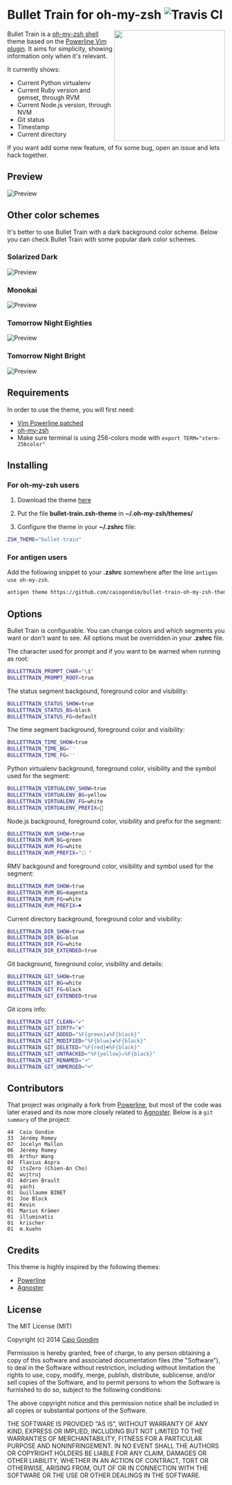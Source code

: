# Bullet Train for oh-my-zsh ![Travis CI](https://travis-ci.org/caiogondim/bullet-train-oh-my-zsh-theme.svg)

<img
  src="http://raw.github.com/caiogondim/bullet-train-oh-my-zsh-theme/master/img/icon.png"
  width="256"
  align="right"
/>

Bullet Train is a [oh-my-zsh shell](https://github.com/robbyrussell/oh-my-zsh)
theme based on the
[Powerline Vim plugin](https://github.com/Lokaltog/vim-powerline). It aims for
simplicity, showing information only when it's relevant.

It currently shows:
- Current Python virtualenv
- Current Ruby version and gemset, through RVM
- Current Node.js version, through NVM
- Git status
- Timestamp
- Current directory

If you want add some new feature, of fix some bug, open an issue and lets hack
together.


## Preview

![Preview](http://raw.github.com/caiogondim/bullet-train-oh-my-zsh-theme/master/img/preview.gif)


## Other color schemes

It's better to use Bullet Train with a dark background color scheme. Below you
can check Bullet Train with some popular dark color schemes.

### Solarized Dark

![Preview](http://raw.github.com/caiogondim/bullet-train-oh-my-zsh-theme/master/img/preview/solarized-dark.png)

### Monokai

![Preview](http://raw.github.com/caiogondim/bullet-train-oh-my-zsh-theme/master/img/preview/monokai.png)

### Tomorrow Night Eighties

![Preview](http://raw.github.com/caiogondim/bullet-train-oh-my-zsh-theme/master/img/preview/tomorrow-night-eighties.png)

### Tomorrow Night Bright

![Preview](http://raw.github.com/caiogondim/bullet-train-oh-my-zsh-theme/master/img/preview/tomorrow-night-bright.png)


## Requirements

In order to use the theme, you will first need:

* [Vim Powerline patched](https://github.com/Lokaltog/powerline-fonts)
* [oh-my-zsh](https://github.com/robbyrussell/oh-my-zsh)
* Make sure terminal is using 256-colors mode with `export TERM="xterm-256color"`


## Installing

### For oh-my-zsh users

1. Download the theme [here](http://raw.github.com/caiogondim/bullet-train-oh-my-zsh-theme/master/bullet-train.zsh-theme)

2. Put the file **bullet-train.zsh-theme** in **~/.oh-my-zsh/themes/**

3. Configure the theme in your **~/.zshrc** file:

```bash
ZSH_THEME="bullet-train"
```

### For antigen users

Add the following snippet to your **.zshrc** somewhere after the line
`antigen use oh-my-zsh`.

```bash
antigen theme https://github.com/caiogondim/bullet-train-oh-my-zsh-theme bullet-train
```


## Options

Bullet Train is configurable. You can change colors and which segments you want
or don't want to see. All options must be overridden in your **.zshrc** file.

The character used for prompt and if you want to be warned when running as root:

```bash
BULLETTRAIN_PROMPT_CHAR="\$"
BULLETTRAIN_PROMPT_ROOT=true
```

The status segment backgound, foreground color and visibility:

```bash
BULLETTRAIN_STATUS_SHOW=true
BULLETTRAIN_STATUS_BG=black
BULLETTRAIN_STATUS_FG=default
```

The time segment background, foreground color and visibility:

```bash
BULLETTRAIN_TIME_SHOW=true
BULLETTRAIN_TIME_BG=''
BULLETTRAIN_TIME_FG=''
```

Python virtualenv background, foreground color, visibility and the symbol used
for the segment:

```bash
BULLETTRAIN_VIRTUALENV_SHOW=true
BULLETTRAIN_VIRTUALENV_BG=yellow
BULLETTRAIN_VIRTUALENV_FG=white
BULLETTRAIN_VIRTUALENV_PREFIX=🐍
```

Node.js background, foreground color, visibility and prefix for the segment:

```bash
BULLETTRAIN_NVM_SHOW=true
BULLETTRAIN_NVM_BG=green
BULLETTRAIN_NVM_FG=white
BULLETTRAIN_NVM_PREFIX="⬡ "
```

RMV backgound and foreground color, visibility and symbol used for the segment:

```bash
BULLETTRAIN_RVM_SHOW=true
BULLETTRAIN_RVM_BG=magenta
BULLETTRAIN_RVM_FG=white
BULLETTRAIN_RVM_PREFIX=♦️
```

Current directory background, foreground color and visibility:

```bash
BULLETTRAIN_DIR_SHOW=true
BULLETTRAIN_DIR_BG=blue
BULLETTRAIN_DIR_FG=white
BULLETTRAIN_DIR_EXTENDED=true
```

Git background, foreground color, visibility and details:

```bash
BULLETTRAIN_GIT_SHOW=true
BULLETTRAIN_GIT_BG=white
BULLETTRAIN_GIT_FG=black
BULLETTRAIN_GIT_EXTENDED=true
```

Git icons info:

```bash
BULLETTRAIN_GIT_CLEAN="✔"
BULLETTRAIN_GIT_DIRTY="✘"
BULLETTRAIN_GIT_ADDED="%F{green}✚%F{black}"
BULLETTRAIN_GIT_MODIFIED="%F{blue}✹%F{black}"
BULLETTRAIN_GIT_DELETED="%F{red}✖%F{black}"
BULLETTRAIN_GIT_UNTRACKED="%F{yellow}✭%F{black}"
BULLETTRAIN_GIT_RENAMED="➜"
BULLETTRAIN_GIT_UNMERGED="═"
```


## Contributors

That project was originally a fork from
[Powerline](https://github.com/jeremyFreeAgent/oh-my-zsh-powerline-theme), but
most of the code was later erased and its now more closely related to
[Agnoster](https://gist.github.com/agnoster/3712874). Below is a `git summary`
of the project:

```
44  Caio Gondim
33  Jérémy Romey
07  Jocelyn Mallon
06  Jérémy Romey
05  Arthur Wang
04  Flavius Aspra
02  itsZero (Chien-An Cho)
02  wujtruj
01  Adrien Brault
01  yachi
01  Guillaume BINET
01  Joe Block
01  Kevin
01  Marius Krämer
01  illuminatis
01  krischer
01  m.kuehn
```

## Credits

This theme is highly inspired by the following themes:
- [Powerline](https://github.com/jeremyFreeAgent/oh-my-zsh-powerline-theme)
- [Agnoster](https://gist.github.com/agnoster/3712874)


## License
The MIT License (MIT)

Copyright (c) 2014 [Caio Gondim](http://caiogondim.com)

Permission is hereby granted, free of charge, to any person obtaining a copy
of this software and associated documentation files (the "Software"), to deal
in the Software without restriction, including without limitation the rights
to use, copy, modify, merge, publish, distribute, sublicense, and/or sell
copies of the Software, and to permit persons to whom the Software is
furnished to do so, subject to the following conditions:

The above copyright notice and this permission notice shall be included in all
copies or substantial portions of the Software.

THE SOFTWARE IS PROVIDED "AS IS", WITHOUT WARRANTY OF ANY KIND, EXPRESS OR
IMPLIED, INCLUDING BUT NOT LIMITED TO THE WARRANTIES OF MERCHANTABILITY,
FITNESS FOR A PARTICULAR PURPOSE AND NONINFRINGEMENT. IN NO EVENT SHALL THE
AUTHORS OR COPYRIGHT HOLDERS BE LIABLE FOR ANY CLAIM, DAMAGES OR OTHER
LIABILITY, WHETHER IN AN ACTION OF CONTRACT, TORT OR OTHERWISE, ARISING FROM,
OUT OF OR IN CONNECTION WITH THE SOFTWARE OR THE USE OR OTHER DEALINGS IN THE
SOFTWARE.
